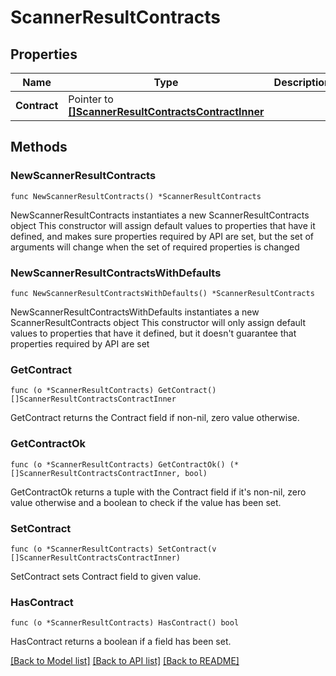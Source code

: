 # ScannerResultContracts

## Properties

Name | Type | Description | Notes
------------ | ------------- | ------------- | -------------
**Contract** | Pointer to [**[]ScannerResultContractsContractInner**](ScannerResultContractsContractInner.md) |  | [optional] 

## Methods

### NewScannerResultContracts

`func NewScannerResultContracts() *ScannerResultContracts`

NewScannerResultContracts instantiates a new ScannerResultContracts object
This constructor will assign default values to properties that have it defined,
and makes sure properties required by API are set, but the set of arguments
will change when the set of required properties is changed

### NewScannerResultContractsWithDefaults

`func NewScannerResultContractsWithDefaults() *ScannerResultContracts`

NewScannerResultContractsWithDefaults instantiates a new ScannerResultContracts object
This constructor will only assign default values to properties that have it defined,
but it doesn't guarantee that properties required by API are set

### GetContract

`func (o *ScannerResultContracts) GetContract() []ScannerResultContractsContractInner`

GetContract returns the Contract field if non-nil, zero value otherwise.

### GetContractOk

`func (o *ScannerResultContracts) GetContractOk() (*[]ScannerResultContractsContractInner, bool)`

GetContractOk returns a tuple with the Contract field if it's non-nil, zero value otherwise
and a boolean to check if the value has been set.

### SetContract

`func (o *ScannerResultContracts) SetContract(v []ScannerResultContractsContractInner)`

SetContract sets Contract field to given value.

### HasContract

`func (o *ScannerResultContracts) HasContract() bool`

HasContract returns a boolean if a field has been set.


[[Back to Model list]](../README.md#documentation-for-models) [[Back to API list]](../README.md#documentation-for-api-endpoints) [[Back to README]](../README.md)


